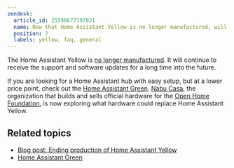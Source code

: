 ```yaml
---
zendesk:
  article_id: 25598677797021
  name: Now that Home Assistant Yellow is no longer manufactured, will it still be supported?
  position: 7
  labels: yellow, faq, general
---
```



The Home Assistant Yellow is [no longer manufactured](https://www.home-assistant.io/blog/2025/10/15/yellow-end-of-life/). It will continue to receive the support and software updates for a long time into the future.

If you are looking for a Home Assistant hub with easy setup, but at a lower price point, check out the [Home Assistant Green](https://www.home-assistant.io/green). [Nabu Casa](https://www.nabucasa.com/), the organization that builds and sells official hardware for the [Open Home Foundation](https://www.openhomefoundation.org/), is now exploring what hardware could replace Home Assistant Yellow.

## Related topics

- [Blog post: Ending production of Home Assistant Yellow](https://www.home-assistant.io/blog/2025/10/15/yellow-end-of-life/)
- [Home Assistant Green](https://www.home-assistant.io/green)